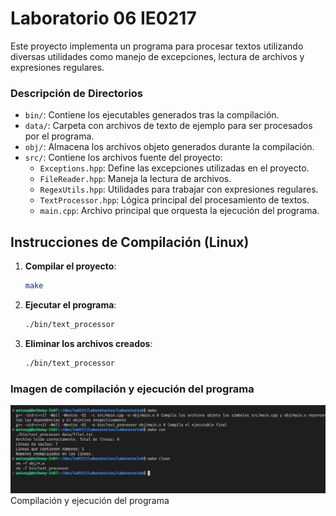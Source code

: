 # Laboratorio 06 IE0217

Este proyecto implementa un programa para procesar textos utilizando diversas utilidades como manejo de excepciones, lectura de archivos y expresiones regulares.

### Descripción de Directorios

- `bin/`: Contiene los ejecutables generados tras la compilación.
- `data/`: Carpeta con archivos de texto de ejemplo para ser procesados por el programa.
- `obj/`: Almacena los archivos objeto generados durante la compilación.
- `src/`: Contiene los archivos fuente del proyecto:
  - `Exceptions.hpp`: Define las excepciones utilizadas en el proyecto.
  - `FileReader.hpp`: Maneja la lectura de archivos.
  - `RegexUtils.hpp`: Utilidades para trabajar con expresiones regulares.
  - `TextProcessor.hpp`: Lógica principal del procesamiento de textos.
  - `main.cpp`: Archivo principal que orquesta la ejecución del programa.

## Instrucciones de Compilación (Linux)

1. **Compilar el proyecto**:

   ```bash
   make
   ```

2. **Ejecutar el programa**:
   ```bash
   ./bin/text_processor
   ```
3. **Eliminar los archivos creados**:
   ```bash
   ./bin/text_processor
   ```

### Imagen de compilación y ejecución del programa

![Compilación](./imgs/image.png)
Compilación y ejecución del programa
